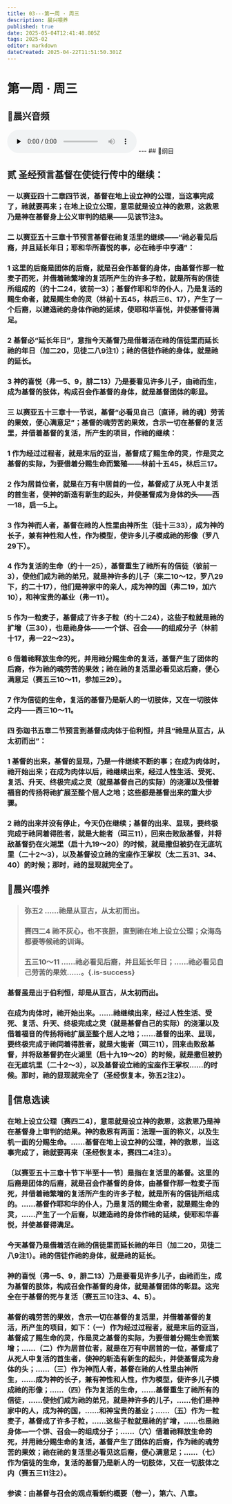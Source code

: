 ```yaml
---
title: 03---第一周 · 周三
description: 晨兴喂养
published: true
date: 2025-05-04T12:41:48.805Z
tags: 2025-02
editor: markdown
dateCreated: 2025-04-22T11:51:50.301Z
---
```


# 第一周 · 周三
## 🎵晨兴音频
<audio id="audio" controls="" preload="none">
      <source id="mp3" src="/2025-02/week1/week1day3.mp3">
</audio>
---
## 📖纲目

## **贰   圣经预言基督在使徒行传中的继续：**

### **一   以赛亚四十二章四节说，基督在地上设立神的公理，当这事完成了，祂就要再来；在地上设立公理，意思就是设立神的救恩，这救恩乃是神在基督身上公义审判的结果——见该节注3。**

### **二   以赛亚五十三章十节预言基督在祂复活里的继续——“祂必看见后裔，并且延长年日；耶和华所喜悦的事，必在祂手中亨通”：**

### **1   这里的后裔是团体的后裔，就是召会作基督的身体，由基督作那一粒麦子而死，并借着祂繁增的复活所产生的许多子粒，就是所有的信徒所组成的（约十二24，彼前一3）；基督作耶和华的仆人，乃是复活的赐生命者，就是赐生命的灵（林前十五45，林后三6、17），产生了一个后裔，以建造祂的身体作祂的延续，使耶和华喜悦，并使基督得满足。**

### **2   基督必“延长年日”，意指今天基督乃是借着活在祂的信徒里而延长祂的年日（加二20，见徒二八9注1）；祂的信徒作祂的身体，就是祂的延长。**

### **3   神的喜悦（弗一5、9，腓二13）乃是要看见许多儿子，由祂而生，成为基督的肢体，构成召会作基督的身体，就是基督团体的彰显。**

### **三   以赛亚五十三章十一节说，基督“必看见自己〔直译，祂的魂〕劳苦的果效，便心满意足”；基督的魂劳苦的果效，含示一切在基督的复活里，并借着基督的复活，所产生的项目，作祂的继续：**

### **1   作为经过过程者，就是末后的亚当，基督成了赐生命的灵，作是灵之基督的实际，为要借着分赐生命而繁殖——林前十五45，林后三17。**

### **2   作为居首位者，就是在万有中居首的一位，基督成了从死人中复活的首生者，使神的新造有新生的起头，并使基督成为身体的头——西一18，启一5上。**

### **3   作为神而人者，基督在祂的人性里由神所生（徒十三33），成为神的长子，兼有神性和人性，作为模型，使许多儿子模成祂的形像（罗八29下）。**

### **4   作为复活的生命（约十一25），基督重生了祂所有的信徒（彼前一3），使他们成为祂的弟兄，就是神许多的儿子（来二10～12，罗八29下，约二十17），他们是神家中的亲人，成为神的国（弗二19，加六10），和神宝贵的基业（弗一11）。**

### **5   作为一粒麦子，基督成了许多子粒（约十二24），这些子粒就是祂的扩增（三30），也是祂身体——一个饼、召会——的组成分子（林前十17，弗一22～23）。**

### **6   借着祂释放生命的死，并用祂分赐生命的复活，基督产生了团体的后裔，作为祂的魂劳苦的果效；祂在祂的复活里必看见这后裔，便心满意足（赛五三10～11，参加三29）。**

### **7   作为信徒的生命，复活的基督乃是新人的一切肢体，又在一切肢体之内——西三10～11。**

### **四   弥迦书五章二节预言到基督成肉体于伯利恒，并且“祂是从亘古，从太初而出”：**

### **1   基督的出来，基督的显现，乃是一件继续不断的事；在成为肉体时，祂开始出来；在成为肉体以后，祂继续出来，经过人性生活、受死、复活、升天、终极完成之灵（就是基督自己的实际）的浇灌以及借着福音的传扬将祂扩展至整个居人之地；这些都是基督出来的重大步骤。**

### **2   祂的出来并没有停止，今天仍在继续；基督的出来、显现，要终极完成于祂同着得胜者，就是大能者（珥三11），回来击败敌基督，并将敌基督扔在火湖里（启十九19～20）的时候，就是撒但被扔在无底坑里（二十2～3），以及基督设立祂的宝座作王掌权（太二五31、34、40）的时候；那时，祂的显现就完全了。**

## 📖晨兴喂养

>### 弥五2    ……祂是从亘古，从太初而出。
>### 赛四二4    祂不灰心，也不丧胆，直到祂在地上设立公理；众海岛都要等候祂的训诲。
>### 五三10～11    ……祂必看见后裔，并且延长年日；……祂必看见自己劳苦的果效……。{.is-success}

### 基督虽是出于伯利恒，却是从亘古，从太初而出。

### 在成为肉体时，祂开始出来。……祂继续出来，经过人性生活、受死、复活、升天、终极完成之灵（就是基督自己的实际）的浇灌以及借着福音的传扬将祂扩展至整个居人之地；……基督的出来、显现，要终极完成于祂同着得胜者，就是大能者（珥三11），回来击败敌基督，并将敌基督扔在火湖里（启十九19～20）的时候，就是撒但被扔在无底坑里（二十2～3），以及基督设立祂的宝座作王掌权……的时候。那时，祂的显现就完全了（圣经恢复本，弥五2注2）。

## 📖信息选读

### 在地上设立公理〔赛四二4〕，意思就是设立神的救恩，这救恩乃是神在基督身上审判的结果。神的救恩有两面：法理一面的称义，以及生机一面的分赐生命。……基督在地上设立神的公理，神的救恩，当这事完成了，祂就要再来（圣经恢复本，赛四二4注3）。

### 〔以赛亚五十三章十节下半至十一节〕是指在复活里的基督。这里的后裔是团体的后裔，就是召会作基督的身体，由基督作那一粒麦子而死，并借着祂繁增的复活所产生的许多子粒，就是所有的信徒所组成的。……基督作耶和华的仆人，乃是复活的赐生命者，就是赐生命的灵，……产生了一个后裔，以建造祂的身体作祂的延续，使耶和华喜悦，并使基督得满足。

### 今天基督乃是借着活在祂的信徒里而延长祂的年日（加二20，见徒二八9注1）。祂的信徒作祂的身体，就是祂的延长。

### 神的喜悦（弗一5、9，腓二13）乃是要看见许多儿子，由祂而生，成为基督的肢体，构成召会作基督的身体，就是基督团体的彰显。这完全在于基督的死与复活（赛五三10注3、4、5）。

### 基督的魂劳苦的果效，含示一切在基督的复活里，并借着基督的复活，所产生的项目，如下：（一）作为经过过程者，就是末后的亚当，基督成了赐生命的灵，作是灵之基督的实际，为要借着分赐生命而繁增；……（二）作为居首位者，就是在万有中居首的一位，基督成了从死人中复活的首生者，使神的新造有新生的起头，并使基督成为身体的头；……（三）作为神而人者，基督在祂的人性里由神所生，……成为神的长子，兼有神性和人性，作为模型，使许多儿子模成祂的形像；……（四）作为复活的生命，……基督重生了祂所有的信徒，……使他们成为祂的弟兄，就是神许多的儿子，……他们是神家中的人，成为神的国，……和神宝贵的基业；……（五）作为一粒麦子，基督成了许多子粒，……这些子粒就是祂的扩增，……也是祂身体—一个饼、召会—的组成分子；……（六）借着祂释放生命的死，并用祂分赐生命的复活，基督产生了团体的后裔，作为祂的魂劳苦的果效；祂在祂的复活里必看见这后裔，便心满意足；……（七）作为信徒的生命，复活的基督乃是新人的一切肢体，又在一切肢体之内（赛五三11注2）。

### 参读：由基督与召会的观点看新约概要（卷一），第六、八章。
<!-- Google tag (gtag.js) -->
<script async src="https://www.googletagmanager.com/gtag/js?id=G-1P8709Z16T"></script>
<script>
  window.dataLayer = window.dataLayer || [];
  function gtag(){dataLayer.push(arguments);}
  gtag('js', new Date());

  gtag('config', 'G-1P8709Z16T');
</script>